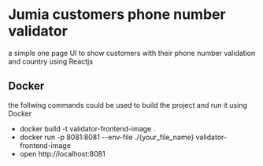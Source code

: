 # Jumia customers phone number validator 

a simple one page UI  to show customers with their phone number validation and country using Reactjs 

## Docker
the follwing commands could be used to build the project and run it using Docker

* docker build -t validator-frontend-image .
* docker run -p 8081:8081 --env-file ./{your_file_name} validator-frontend-image
* open http://localhost:8081
